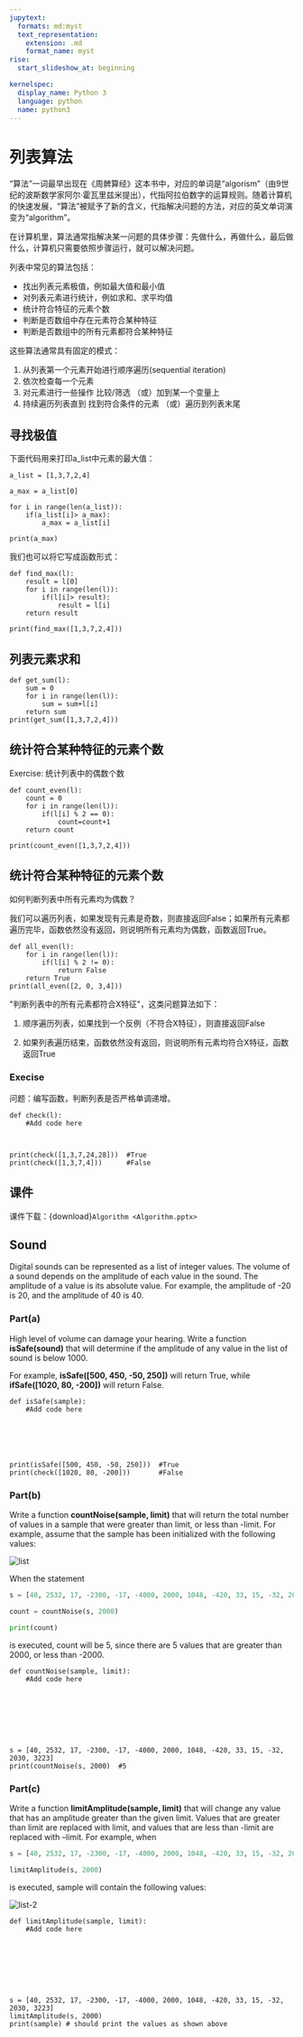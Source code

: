 ```yaml
---
jupytext:
  formats: md:myst
  text_representation:
    extension: .md
    format_name: myst
rise:
  start_slideshow_at: beginning

kernelspec:
  display_name: Python 3
  language: python
  name: python3
---
```


# 列表算法 #

“算法”一词最早出现在《周髀算经》这本书中，对应的单词是“algorism”（由9世纪的波斯数学家阿尔·霍瓦里兹米提出），代指阿拉伯数字的运算规则。随着计算机的快速发展，“算法”被赋予了新的含义，代指解决问题的方法，对应的英文单词演变为“algorithm”。

在计算机里，算法通常指解决某一问题的具体步骤：先做什么，再做什么，最后做什么，计算机只需要依照步骤运行，就可以解决问题。

列表中常见的算法包括：

* 找出列表元素极值，例如最大值和最小值
* 对列表元素进行统计，例如求和、求平均值
* 统计符合特征的元素个数
* 判断是否数组中存在元素符合某种特征
* 判断是否数组中的所有元素都符合某种特征

这些算法通常具有固定的模式：

1. 从列表第一个元素开始进行顺序遍历(sequential iteration)
2. 依次检查每一个元素
3. 对元素进行一些操作
   比较/筛选
   （或）加到某一个变量上
4. 持续遍历列表直到
   找到符合条件的元素
   （或）遍历到列表末尾

## 寻找极值 ##
下面代码用来打印a_list中元素的最大值：

```{code-cell} python3
a_list = [1,3,7,2,4]

a_max = a_list[0]

for i in range(len(a_list)):
    if(a_list[i]> a_max):
        a_max = a_list[i]
        
print(a_max)
```
我们也可以将它写成函数形式：

```{code-cell} python3
def find_max(l):
    result = l[0]
    for i in range(len(l)):
        if(l[i]> result):
            result = l[i]
    return result

print(find_max([1,3,7,2,4]))
```

## 列表元素求和 ##

```{code-cell} python3
def get_sum(l):
    sum = 0
    for i in range(len(l)):
        sum = sum+l[i]
    return sum
print(get_sum([1,3,7,2,4]))
```

## 统计符合某种特征的元素个数 ##

Exercise: 统计列表中的偶数个数

```{code-cell} python3
def count_even(l):
    count = 0
    for i in range(len(l)):
        if(l[i] % 2 == 0):
            count=count+1
    return count

print(count_even([1,3,7,2,4]))
```

## 统计符合某种特征的元素个数 ##
如何判断列表中所有元素均为偶数？

我们可以遍历列表，如果发现有元素是奇数，则直接返回False；如果所有元素都遍历完毕，函数依然没有返回，则说明所有元素均为偶数，函数返回True。

```{code-cell} python3
def all_even(l):
    for i in range(len(l)):
        if(l[i] % 2 != 0):
            return False
    return True
print(all_even([2, 0, 3,4])) 
```

"判断列表中的所有元素都符合X特征"，这类问题算法如下：

1. 顺序遍历列表，如果找到一个反例（不符合X特征），则直接返回False

2. 如果列表遍历结束，函数依然没有返回，则说明所有元素均符合X特征，函数返回True

### Execise ###
问题：编写函数，判断列表是否严格单调递增。

```{code-cell} python3
def check(l):
    #Add code here
    
    
    
print(check([1,3,7,24,28]))  #True
print(check([1,3,7,4]))	     #False

```

## 课件 ##

课件下载：{download}`Algorithm <Algorithm.pptx>`

## Sound ##

Digital sounds can be represented as a list of integer values. The volume of a sound depends on the amplitude of each value in the sound. The amplitude of a value is its absolute value. For example, the amplitude of -20 is 20, and the amplitude of 40 is 40.

### Part(a) ###

High level of volume can damage your hearing. Write a function **isSafe(sound)** that will determine if the amplitude of any value in the list of sound is below 1000. 

For example, **isSafe([500, 450, -50, 250])** will return True, while **ifSafe([1020, 80, -200])** will return False.

```{code-cell} python3
def isSafe(sample):
    #Add code here
    
    
    
    
    
    
print(isSafe([500, 450, -50, 250]))  #True
print(check([1020, 80, -200]))	     #False

```

### Part(b) ###

Write a function **countNoise(sample, limit)** that will return the total number of values in a sample that were greater than limit, or less than -limit. For example, assume that the sample has been initialized with the following values:

![list](list.png)

When the statement

```python
s = [40, 2532, 17, -2300, -17, -4000, 2000, 1048, -420, 33, 15, -32, 2030, 3223]

count = countNoise(s, 2000)

print(count)
```
is executed, count will be 5, since there are 5 values that are greater than 2000, or less than -2000.

```{code-cell} python3
def countNoise(sample, limit):
    #Add code here
    
    
    
    
    
    
    

s = [40, 2532, 17, -2300, -17, -4000, 2000, 1048, -420, 33, 15, -32, 2030, 3223]
print(countNoise(s, 2000)  #5
```


### Part(c) ###

Write a function **limitAmplitude(sample, limit)** that will change any value that has an amplitude greater than the given limit. Values that are greater than limit are replaced with limit, and values that are less than -limit are replaced with –limit. For example, when

```python
s = [40, 2532, 17, -2300, -17, -4000, 2000, 1048, -420, 33, 15, -32, 2030, 3223]

limitAmplitude(s, 2000)
```

is executed, sample will contain the following values:

![list-2](list-2.png)

```{code-cell} python3
def limitAmplitude(sample, limit):
    #Add code here
    
    
    
    
    
    
    
    
s = [40, 2532, 17, -2300, -17, -4000, 2000, 1048, -420, 33, 15, -32, 2030, 3223]
limitAmplitude(s, 2000)
print(sample) # should print the values as shown above
```




